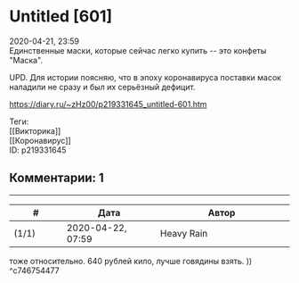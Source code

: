 Untitled [601]
==============

  
2020-04-21, 23:59  
 Единственные маски, которые сейчас легко купить -- это конфеты "Маска".   
   
 UPD. Для истории поясняю, что в эпоху коронавируса поставки масок наладили не сразу и был их серьёзный дефицит.   
  
<https://diary.ru/~zHz00/p219331645_untitled-601.htm>  
  
Теги:  
[[Викторика]]  
[[Коронавирус]]  
ID: p219331645  


Комментарии: 1
--------------

  


---



|         #         |              Дата              |                     Автор                     |           ID           |
| --- | --- | --- | --- |
| (1/1) | 2020-04-22, 07:59 | Heavy Rain | c746754477 |

  
 тоже относительно. 640 рублей кило, лучше говядины взять. ))   
 ^c746754477